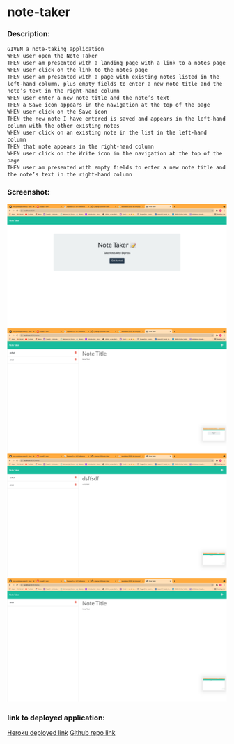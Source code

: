 # note-taker

### Description:
```
GIVEN a note-taking application
WHEN user open the Note Taker
THEN user am presented with a landing page with a link to a notes page
WHEN user click on the link to the notes page
THEN user am presented with a page with existing notes listed in the left-hand column, plus empty fields to enter a new note title and the note’s text in the right-hand column
WHEN user enter a new note title and the note’s text
THEN a Save icon appears in the navigation at the top of the page
WHEN user click on the Save icon
THEN the new note I have entered is saved and appears in the left-hand column with the other existing notes
WHEN user click on an existing note in the list in the left-hand column
THEN that note appears in the right-hand column
WHEN user click on the Write icon in the navigation at the top of the page
THEN user am presented with empty fields to enter a new note title and the note’s text in the right-hand column
```
### Screenshot:
![note taker landing page](./Assets/landingpage.png)
![note taking page](./Assets/notetaking.png)
![note display after click](./Assets/notedisplay.png)
![note deletion](./Assets/notedeletion.png)

### link to deployed application:
[Heroku deployed link](https://evening-shore-33228.herokuapp.com/)
[Github repo link ](https://github.com/yinping-520/note-taker)
